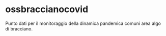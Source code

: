 # ossbraccianocovid
Punto dati per il monitoraggio della dinamica pandemica comuni area algo di bracciano.
